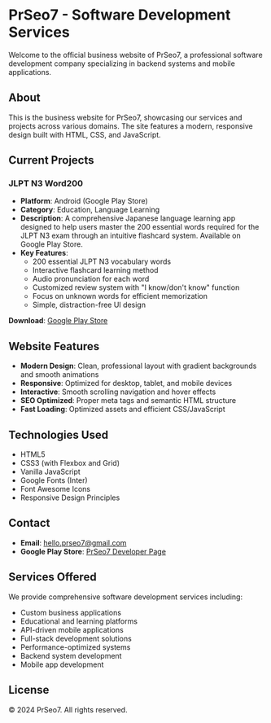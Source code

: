 # PrSeo7 - Software Development Services

Welcome to the official business website of PrSeo7, a professional software development company specializing in backend systems and mobile applications.

## About

This is the business website for PrSeo7, showcasing our services and projects across various domains. The site features a modern, responsive design built with HTML, CSS, and JavaScript.

## Current Projects

### JLPT N3 Word200
- **Platform**: Android (Google Play Store)
- **Category**: Education, Language Learning
- **Description**: A comprehensive Japanese language learning app designed to help users master the 200 essential words required for the JLPT N3 exam through an intuitive flashcard system. Available on Google Play Store.
- **Key Features**:
  - 200 essential JLPT N3 vocabulary words
  - Interactive flashcard learning method
  - Audio pronunciation for each word
  - Customized review system with "I know/don't know" function
  - Focus on unknown words for efficient memorization
  - Simple, distraction-free UI design

**Download**: [Google Play Store](https://play.google.com/store/apps/details?id=com.prseo07.jlptn3words200)

## Website Features

- **Modern Design**: Clean, professional layout with gradient backgrounds and smooth animations
- **Responsive**: Optimized for desktop, tablet, and mobile devices
- **Interactive**: Smooth scrolling navigation and hover effects
- **SEO Optimized**: Proper meta tags and semantic HTML structure
- **Fast Loading**: Optimized assets and efficient CSS/JavaScript

## Technologies Used

- HTML5
- CSS3 (with Flexbox and Grid)
- Vanilla JavaScript
- Google Fonts (Inter)
- Font Awesome Icons
- Responsive Design Principles

## Contact

- **Email**: hello.prseo7@gmail.com
- **Google Play Store**: [PrSeo7 Developer Page](https://play.google.com/store/apps/developer?id=PrSeo7)

## Services Offered

We provide comprehensive software development services including:
- Custom business applications
- Educational and learning platforms
- API-driven mobile applications
- Full-stack development solutions
- Performance-optimized systems
- Backend system development
- Mobile app development

## License

© 2024 PrSeo7. All rights reserved.
